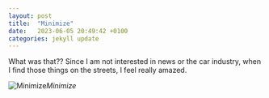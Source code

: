 ```yaml
---
layout: post
title:  "Minimize"
date:   2023-06-05 20:49:42 +0100
categories: jekyll update
---
```



What was that?? Since I am not interested in news or the car industry, when I find those things on the streets, I feel really amazed.

![Minimize](https://lh3.googleusercontent.com/a4cFOAmficnliDaL7BpX0YlXrann63a7wdO4J76FmYU6dd-H3jT7-Bdyx-1cTFxr6X7LWYIVXe5oykRZtog6TtEr1gKQ6bmEEbJhVwchOdFM1PByafTGUZVY2axnSG4SviewaYCLBA=w2400)*Minimize*&nbsp;



[jekyll-docs]: https://jekyllrb.com/docs/home
[jekyll-gh]:   https://github.com/jekyll/jekyll
[jekyll-talk]: https://talk.jekyllrb.com/


